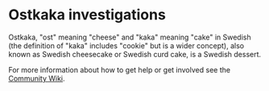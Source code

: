 # Ostkaka investigations
Ostkaka, "ost" meaning "cheese" and "kaka" meaning "cake" in Swedish (the definition of "kaka" includes "cookie" but is a wider concept), also known as Swedish cheesecake or Swedish curd cake, is a Swedish dessert.

For more information about how to get help or get involved see the [Community Wiki](https://github.com/nonsensews/guide).
